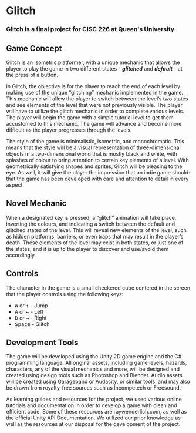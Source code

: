 # Glitch
### Glitch is a final project for CISC 226 at Queen's University.

## Game Concept
Glitch is an isometric platformer, with a unique mechanic that allows the player to play the game in two different states - ___glitched___ and ___default___ - at the press of a button.

In Glitch, the objective is for the player to reach the end of each level by making use of the unique “glitching” mechanic implemented in the game. This mechanic will allow the player to switch between the level’s two states and see elements of the level that were not previously visible. The player will have to utilize the glitch mechanic in order to complete various levels. The player will begin the game with a simple tutorial level to get them accustomed to this mechanic. The game will advance and become more difficult as the player progresses through the levels.

The style of the game is minimalistic, isometric, and monochromatic. This means that the style will be a visual representation of three-dimensional objects in a two-dimensional world that is mostly black and white, with splashes of colour to bring attention to certain key elements of a level. With geometrically satisfying shapes and sprites, Glitch will be pleasing to the eye. As well, it will give the player the impression that an indie game should: that the game has been developed with care and attention to detail in every aspect.

## Novel Mechanic
When a designated key is pressed, a “glitch” animation will take place, inverting the colours, and indicating a switch between the default and glitched states of the level. This will reveal new elements of the level, such as hidden platforms, barriers, or even traps that may result in the player’s death. These elements of the level may exist in both states, or just one of the states, and it is up to the player to discover and use/avoid them accordingly. 

## Controls
The character in the game is a small checkered cube centered in the screen that the player controls using the following keys:

- <kbd>W</kbd> or <kbd>↑</kbd> - Jump
- <kbd>A</kbd> or <kbd>←</kbd> - Left
- <kbd>D</kbd> or <kbd>→</kbd> - Right
- <kbd>Space</kbd> - Glitch

## Development Tools
The game will be developed using the Unity 2D game engine and the C# programming language. All original assets, including game levels, hazards, characters, any of the visual mechanics and more, will be designed and created using design tools such as Photoshop and Blender. Audio assets will be created using Garageband or Audacity, or similar tools, and may also be drawn from royalty-free sources such as Incompetech or Freesound.

As learning guides and resources for the project, we used various online tutorials and documentation in order to develop a game with clean and efficient code. Some of these resources are raywenderlich.com, as well as the official Unity API Documentation. We utilized our prior knowledge as well as the resources at our disposal for the development of the project.
